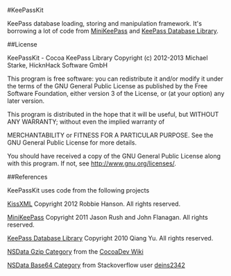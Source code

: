 #KeePassKit

KeePass database loading, storing and manipulation framework.
It's borrowing a lot of code from [MiniKeePass](https://github.com/MiniKeePass/MiniKeePass) and [KeePass Database Library](https://github.com/mpowrie/KeePassLib).

##License

KeePassKit - Cocoa KeePass Library
Copyright (c) 2012-2013  Michael Starke, HicknHack Software GmbH
  
This program is free software: you can redistribute it and/or modify
it under the terms of the GNU General Public License as published by
the Free Software Foundation, either version 3 of the License, or
(at your option) any later version.

This program is distributed in the hope that it will be useful,
but WITHOUT ANY WARRANTY; without even the implied warranty of

MERCHANTABILITY or FITNESS FOR A PARTICULAR PURPOSE.  See the
GNU General Public License for more details.

You should have received a copy of the GNU General Public License
along with this program.  If not, see <http://www.gnu.org/licenses/>.

##References

KeePassKit uses code from the following projects

[KissXML](https://github.com/robbiehanson/KissXML) Copyright 2012 Robbie Hanson. All rights reserved.

[MiniKeePass](https://github.com/MiniKeePass/MiniKeePass) Copyright 2011 Jason Rush and John Flanagan. All rights reserved.

[KeePass Database Library](https://github.com/mpowrie/KeePassLib) Copyright 2010 Qiang Yu. All rights reserved.

[NSData Gzip Category](http://www.cocoadev.com/index.pl?NSDataCategory) from the [CocoaDev Wiki](http://www.cocoadev.com)

[NSData Base64 Category](http://stackoverflow.com/questions/11386876/how-to-encode-and-decode-files-as-base64-in-cocoa-objective-c) from Stackoverflow user [deins2342](http://stackoverflow.com/users/200321/denis2342)


